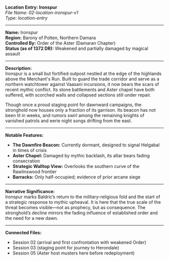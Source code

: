 **Location Entry: Ironspur**  
*File Name: 02-location-ironspur-v1*  
*Type: location-entry*

---

**Name:** Ironspur  
**Region:** Barony of Polten, Northern Damara  
**Controlled By:** Order of the Aster (Damaran Chapter)  
**Status (as of 1372 DR):** Weakened and partially damaged by magical assault

---

**Description:**  
Ironspur is a small but fortified outpost nestled at the edge of the highlands above the Merchant's Run. Built to guard the trade corridor and serve as a northern watchtower against Vaasani incursions, it now bears the scars of recent mythic conflict. Its stone battlements and Aster chapel have both suffered, with scorched walls and collapsed sections still under repair.

Though once a proud staging point for dawnward campaigns, the stronghold now houses only a fraction of its garrison. Its beacon has not been lit in weeks, and rumors swirl among the remaining knights of vanished patrols and eerie night songs drifting from the east.

---

**Notable Features:**  
- **The Dawnfire Beacon:** Currently dormant, designed to signal Helgabal in times of crisis  
- **Aster Chapel:** Damaged by mythic backlash, its altar bears fading consecration  
- **Strategic Walltop View:** Overlooks the southern curve of the Rawlinswood frontier  
- **Barracks:** Only half-occupied; evidence of prior arcane siege

---

**Narrative Significance:**  
Ironspur marks Baldric’s return to the military-religious fold and the start of a strategic response to mythic upheaval. It is here that the true scale of the threat becomes visible—not as prophecy, but as consequence. The stronghold’s decline mirrors the fading influence of established order and the need for a new dawn.

---

**Connected Files:**  
- Session 02 (arrival and first confrontation with weakened Order)  
- Session 03 (staging point for journey to Herondale)  
- Session 05 (Aster host musters here before redeployment)